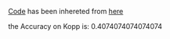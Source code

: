 [Code](https://github.com/Mehrdadghassabi/Gaokerena/blob/main/Evaluation/Step0/Acc/fa/Kopp/Untitled2.ipynb) has been inhereted from [here](https://github.com/nyuolab/MedMobile/tree/main/Evaluation)

the Accuracy on Kopp is: 0.4074074074074074
